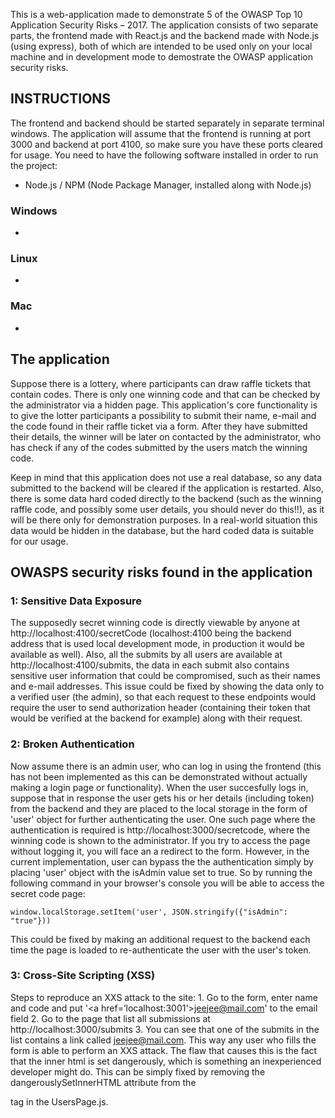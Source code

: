 This is a web-application made to demonstrate 5 of the OWASP Top 10 Application Security Risks – 2017. The application consists of two separate parts, the frontend made with React.js and the backend made with Node.js (using express), both of which are intended to be used only on your local machine and in development mode to demostrate the OWASP application security risks.

## INSTRUCTIONS

The frontend and backend should be started separately in separate terminal windows. The application will assume that the frontend is running at port 3000 and backend at port 4100, so make sure you have these ports cleared for usage. You need to have the following software installed in order to run the project:

* Node.js / NPM (Node Package Manager, installed along with Node.js)

### Windows

-

### Linux 

-

### Mac

- 

## The application

Suppose there is a lottery, where participants can draw raffle tickets that contain codes. There is only one winning code and that can be checked by the administrator via a hidden page. This application's core functionality is to give the lotter participants a possibility to submit their name, e-mail and the code found in their raffle ticket via a form. After they have submitted their details, the winner will be later on contacted by the administrator, who has check if any of the codes submitted by the users match the winning code.

Keep in mind that this application does not use a real database, so any data submitted to the backend will be cleared if the application is restarted. Also, there is some data hard coded directly to the backend (such as the winning raffle code, and possibly some user details, you should never do this!!), as it will be there only for demonstration purposes. In a real-world situation this data would be hidden in the database, but the hard coded data is suitable for our usage.

## OWASPS security risks found in the application

### 1: Sensitive Data Exposure

The supposedly secret winning code is directly viewable by anyone at http://localhost:4100/secretCode (localhost:4100 being the backend address that is used local development mode, in production it would be available as well). Also, all the submits by all users are available at http://localhost:4100/submits, the data in each submit also contains sensitive user information that could be compromised, such as their names and e-mail addresses. This issue could be fixed by showing the data only to a verified user (the admin), so that each request to these endpoints would require the user to send authorization header (containing their token that would be verified at the backend for example) along with their request.


### 2: Broken Authentication
Now assume there is an admin user, who can log in using the frontend (this has not been implemented as this can be demonstrated without actually making a login page or functionality). When the user succesfully logs in, suppose that in response the user gets his or her details (including token) from the backend and they are placed to the local storage in the form of 'user' object for further authenticating the user. One such page where the authentication is required is http://localhost:3000/secretcode, where the winning code is shown to the administrator. If you try to access the page without logging it, you will face an a redirect to the form. However, in the current implementation, user can bypass the the authentication simply by placing 'user' object with the isAdmin value set to true. So by running the following command in your browser's console you will be able to access the secret code page:

 ```window.localStorage.setItem('user', JSON.stringify({"isAdmin": "true"}))```

 This could be fixed by making an additional request to the backend each time the page is loaded to re-authenticate the user with the user's token.

 ### 3: Cross-Site Scripting (XSS)

Steps to reproduce an XXS attack to the site: 1. Go to the form, enter name and code and put '<a href=’localhost:3001'>jeejee@mail.com</a>' to the email field 2. Go to the page that list all submissions at http://localhost:3000/submits 3. You can see that one of the submits in the list contains a link called jeejee@mail.com. This way any user who fills the form is able to perform an XXS attack. The flaw that causes this is the fact that the inner html is set dangerously, which is something an inexperienced developer might do. This can be simply fixed by removing the dangerouslySetInnerHTML attribute from the <p> tag in the UsersPage.js.



